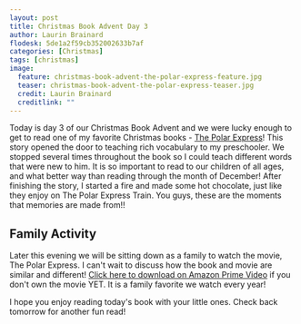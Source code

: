 ```yaml
---
layout: post
title: Christmas Book Advent Day 3
author: Laurin Brainard
flodesk: 5de1a2f59cb352002633b7af
categories: [Christmas]
tags: [christmas]
image:
  feature: christmas-book-advent-the-polar-express-feature.jpg
  teaser: christmas-book-advent-the-polar-express-teaser.jpg
  credit: Laurin Brainard
  creditlink: ""
---
```

Today is day 3 of our Christmas Book Advent and we were lucky enough to get to read one of my favorite Christmas books - [The Polar Express](https://www.amazon.com/gp/product/0544580141/ref=as_li_tl?ie=UTF8&camp=1789&creative=9325&creativeASIN=0544580141&linkCode=as2&tag=theprimarybra-20&linkId=e9987c9f562cbd31f15802b1b7d52060)! This story opened the door to teaching rich vocabulary to my preschooler. We stopped several times throughout the book so I could teach different words that were new to him. It is so important to read to our children of all ages, and what better way than reading through the month of December! After finishing the story, I started a fire and made some hot chocolate, just like they enjoy on The Polar Express Train. You guys, these are the moments that memories are made from!! 

## Family Activity
Later this evening we will be sitting down as a family to watch the movie, The Polar Express. I can't wait to discuss how the book and movie are similar and different! [Click here to download on Amazon Prime Video](https://amzn.to/383cxLc) if you don't own the movie YET. It is a family favorite we watch every year! 

I hope you enjoy reading today's book with your little ones. Check back tomorrow for another fun read!